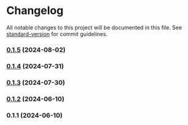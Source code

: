 # Changelog

All notable changes to this project will be documented in this file. See [standard-version](https://github.com/conventional-changelog/standard-version) for commit guidelines.

### [0.1.5](https://github.com/abraham-ukachi/ab-nextjs-theme/compare/v0.1.4...v0.1.5) (2024-08-02)

### [0.1.4](https://github.com/abraham-ukachi/ab-nextjs-theme/compare/v0.1.3...v0.1.4) (2024-07-31)

### [0.1.3](https://github.com/abraham-ukachi/ab-nextjs-theme/compare/v0.1.2...v0.1.3) (2024-07-30)

### [0.1.2](https://github.com/abraham-ukachi/ab-nextjs-theme/compare/v0.1.1...v0.1.2) (2024-06-10)

### 0.1.1 (2024-06-10)
